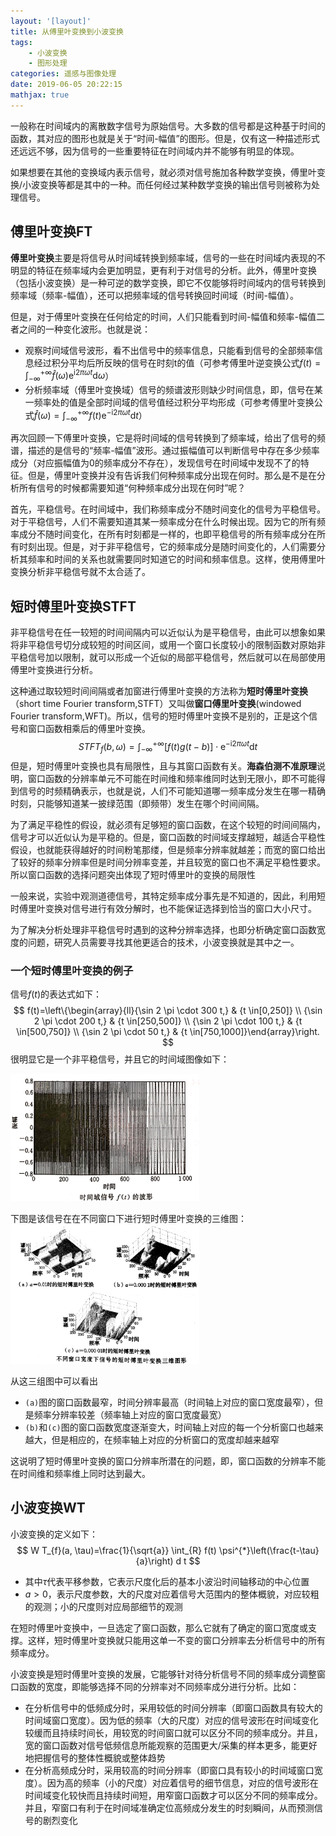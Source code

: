 ```yaml
---
layout: '[layout]'
title: 从傅里叶变换到小波变换
tags: 
    - 小波变换
    - 图形处理
categories: 遥感与图像处理
date: 2019-06-05 20:22:15
mathjax: true
---
```


一般称在时间域内的离散数字信号为原始信号。大多数的信号都是这种基于时间的函数，其对应的图形也就是关于“时间-幅值”的图形。但是，仅有这一种描述形式还远远不够，因为信号的一些重要特征在时间域内并不能够有明显的体现。

如果想要在其他的变换域内表示信号，就必须对信号施加各种数学变换，傅里叶变换/小波变换等都是其中的一种。而任何经过某种数学变换的输出信号则被称为处理信号。
<!--more-->

## 傅里叶变换FT

**傅里叶变换**主要是将信号从时间域转换到频率域，信号的一些在时间域内表现的不明显的特征在频率域内会更加明显，更有利于对信号的分析。此外，傅里叶变换（包括小波变换）是一种可逆的数学变换，即它不仅能够将时间域内的信号转换到频率域（频率-幅值），还可以把频率域的信号转换回时间域（时间-幅值）。

但是，对于傅里叶变换在任何给定的时间，人们只能看到时间-幅值和频率-幅值二者之间的一种变化波形。也就是说：

- 观察时间域信号波形，看不出信号中的频率信息，只能看到信号的全部频率信息经过积分平均后所反映的信号在时刻t的值（可参考傅里叶逆变换公式$f(t)=\int_{-\infty}^{+\infty} \hat{f}(\omega) \mathrm{e}^{\mathrm{i} 2 \pi \omega t} \mathrm{d} \omega$）
- 分析频率域（傅里叶变换域）信号的频谱波形则缺少时间信息，即，信号在某一频率处的值是全部时间域的信号值经过积分平均形成（可参考傅里叶变换公式$\hat{f}(\omega)=\int_{-\infty}^{+\infty} f(t) \mathrm{e}^{-\mathrm{i} 2 \pi \omega t} \mathrm{d} t$）

再次回顾一下傅里叶变换，它是将时间域的信号转换到了频率域，给出了信号的频谱，描述的是信号的“频率-幅值”波形。通过振幅值可以判断信号中存在多少频率成分（对应振幅值为0的频率成分不存在），发现信号在时间域中发现不了的特征。但是，傅里叶变换并没有告诉我们何种频率成分出现在何时。那么是不是在分析所有信号的时候都需要知道“何种频率成分出现在何时”呢？

首先，平稳信号。在时间域中，我们称频率成分不随时间变化的信号为平稳信号。对于平稳信号，人们不需要知道其某一频率成分在什么时候出现。因为它的所有频率成分不随时间变化，在所有时刻都是一样的，也即平稳信号的所有频率成分在所有时刻出现。但是，对于非平稳信号，它的频率成分是随时间变化的，人们需要分析其频率和时间的关系也就需要同时知道它的时间和频率信息。这样，使用傅里叶变换分析非平稳信号就不太合适了。

## 短时傅里叶变换STFT

非平稳信号在任一较短的时间间隔内可以近似认为是平稳信号，由此可以想象如果将非平稳信号切分成较短的时间区间，或用一个窗口长度较小的限制函数对原始非平稳信号加以限制，就可以形成一个近似的局部平稳信号，然后就可以在局部使用傅里叶变换进行分析。

这种通过取较短时间间隔或者加窗进行傅里叶变换的方法称为**短时傅里叶变换**（short time Fourier transform,STFT）又叫做**窗口傅里叶变换**(windowed Fourier transform,WFT)。所以，信号的短时傅里叶变换不是别的，正是这个信号和窗口函数相乘后的傅里叶变换。
$$
S T F T_{f}(b, \omega)=\int_{-\infty}^{+\infty}[f(t) g(t-b)] \cdot \mathrm{e}^{-\mathrm{i} 2 \pi \omega t} \mathrm{d} t
$$
但是，短时傅里叶变换也具有局限性，且与其窗口函数有关。**海森伯测不准原理**说明，窗口函数的分辨率单元不可能在时间维和频率维同时达到无限小，即不可能得到信号的时频精确表示，也就是说，人们不可能知道哪一频率成分发生在哪一精确时刻，只能够知道某一披绿范围（即频带）发生在哪个时间间隔。

为了满足平稳性的假设，就必须有足够短的窗口函数，在这个较短的时间间隔内，信号才可以近似认为是平稳的。但是，窗口函数的时间域支撑越短，越适合平稳性假设，也就能获得越好的时间粉笔那缕，但是频率分辨率就越差；而宽的窗口给出了较好的频率分辨率但是时间分辨率变差，并且较宽的窗口也不满足平稳性要求。所以窗口函数的选择问题突出体现了短时傅里叶的变换的局限性

一般来说，实验中观测道德信号，其特定频率成分事先是不知道的，因此，利用短时傅里叶变换对信号进行有效分解时，也不能保证选择到恰当的窗口大小尺寸。

为了解决分析处理非平稳信号时遇到的这种分辨率选择，也即分析确定窗口函数宽度的问题，研究人员需要寻找其他更适合的技术，小波变换就是其中之一。

### 一个短时傅里叶变换的例子

信号$f(t)$的表达式如下：
$$
f(t)=\left\{\begin{array}{ll}{\sin 2 \pi \cdot 300 t,} & {t \in[0,250]} \\ {\sin 2 \pi \cdot 200 t,} & {t \in[250,500]} \\ {\sin 2 \pi \cdot 100 t,} & {t \in[500,750]} \\ {\sin 2 \pi \cdot 50 t,} & {t \in[750,1000]}\end{array}\right.
$$
很明显它是一个非平稳信号，并且它的时间域图像如下：

 <img src="https://raw.githubusercontent.com/ch206265/BlogPictures/master/20190803212320.png?token=AJD4OPQ4ZNHNBJ2ULHMYGBC5IWFQ4" alt="1559820115294.png" title="1559820115294.png"  width="60%"/>

下图是该信号在在不同窗口下进行短时傅里叶变换的三维图：
<img src="https://raw.githubusercontent.com/ch206265/BlogPictures/master/20190803212156.png?token=AJD4OPQB2QBPFXBVSR7CWFS5IWFLK"  width="60%" />

从这三组图中可以看出

- `(a)`图的窗口函数最窄，时间分辨率最高（时间轴上对应的窗口宽度最窄），但是频率分辨率较差（频率轴上对应的窗口宽度最宽）
- `(b)`和`(c)`图的窗口函数宽度逐渐变大，时间轴上对应的每一个分析窗口也越来越大，但是相应的，在频率轴上对应的分析窗口的宽度却越来越窄

这说明了短时傅里叶变换的窗口分辨率所潜在的问题，即，窗口函数的分辨率不能在时间维和频率维上同时达到最大。

##  小波变换WT

小波变换的定义如下：
$$
W T_{f}(a, \tau)=\frac{1}{\sqrt{a}} \int_{R} f(t) \psi^{*}\left(\frac{t-\tau}{a}\right) d t
$$

- 其中$\tau$代表平移参数，它表示尺度化后的基本小波沿时间轴移动的中心位置
- $a>0$，表示尺度参数，大的尺度对应着信号大范围内的整体概貌，对应较粗的观测；小的尺度则对应局部细节的观测

在短时傅里叶变换中，一旦选定了窗口函数，那么它就有了确定的窗口宽度或支撑。这样，短时傅里叶变换就只能用这单一不变的窗口分辨率去分析信号中的所有频率成分。

小波变换是短时傅里叶变换的发展，它能够针对待分析信号不同的频率成分调整窗口函数的宽度，即能够选择不同的分辨率对不同频率成分进行分析。比如：

- 在分析信号中的低频成分时，采用较低的时间分辨率（即窗口函数具有较大的时间域窗口宽度）。因为低的频率（大的尺度）对应的信号波形在时间域变化较缓而且持续时间长，用较宽的时间窗口就可以区分不同的频率成分。并且，宽的窗口函数对信号低频信息所能观察的范围更大/采集的样本更多，能更好地把握信号的整体性概貌或整体趋势
- 在分析高频成分时，采用较高的时间分辨率（即窗口具有较小的时间域窗口宽度）。因为高的频率（小的尺度）对应着信号的细节信息，对应的信号波形在时间域变化较快而且持续时间短，用窄窗口函数才可以区分不同的频率成分。并且，窄窗口有利于在时间域准确定位高频成分发生的时刻瞬间，从而预测信号的剧烈变化
